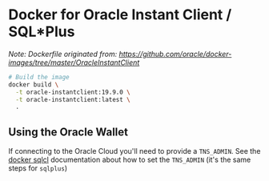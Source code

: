 # Docker for Oracle Instant Client / SQL*Plus

*Note: Dockerfile originated from: https://github.com/oracle/docker-images/tree/master/OracleInstantClient*


```bash
# Build the image
docker build \
  -t oracle-instantclient:19.9.0 \
  -t oracle-instantclient:latest \
  .
```


## Using the Oracle Wallet
If connecting to the Oracle Cloud you'll need to provide a `TNS_ADMIN`. See the [docker sqlcl](https://github.com/martindsouza/docker-oracle-sqlcl#oracle-wallet--oracle-oci-atp) documentation about how to set the `TNS_ADMIN` (it's the same steps for `sqlplus`)